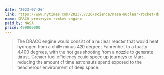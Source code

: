 ```yaml
---
date: '2023-07-26'
link: https://www.nytimes.com/2023/07/26/science/nasa-nuclear-rocket-darpa.html
name: DRACO prototype rocket engine
paid_by: NASA
price: 499000000
---
```


> The DRACO engine would consist of a nuclear reactor that would heat hydrogen
> from a chilly minus 420 degrees Fahrenheit to a toasty 4,400 degrees, with
> the hot gas shooting from a nozzle to generate thrust. Greater fuel
> efficiency could speed up journeys to Mars, reducing the amount of time
> astronauts spend exposed to the treacherous environment of deep space.